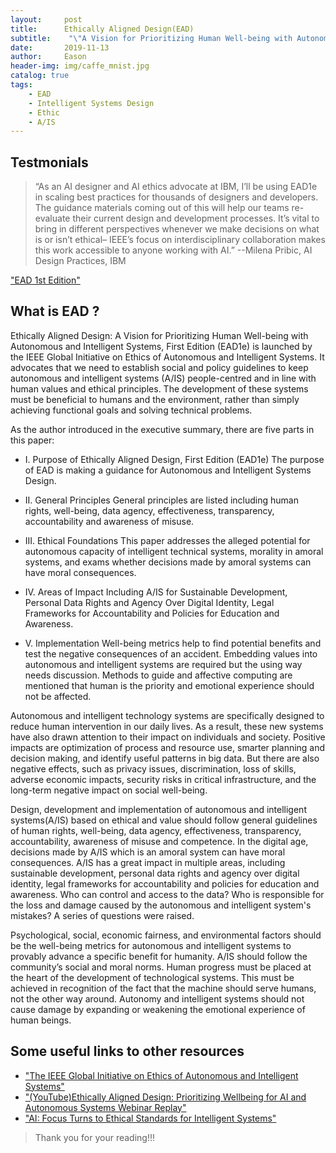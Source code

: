 ```yaml
---
layout:     post
title:      Ethically Aligned Design(EAD)
subtitle:    "\"A Vision for Prioritizing Human Well-being with Autonomous and Intelligent Systems\""
date:       2019-11-13
author:     Eason
header-img: img/caffe_mnist.jpg
catalog: true
tags:
    - EAD
    - Intelligent Systems Design
    - Ethic
    - A/IS
---
```


## Testmonials

> “As an AI designer and AI ethics advocate at IBM, I’ll be using EAD1e in scaling best practices for thousands of designers and developers. The guidance materials coming out of this will help our teams re-evaluate their current design and development processes. It’s vital to bring in different perspectives whenever we make decisions on what is or isn’t ethical– IEEE’s focus on interdisciplinary collaboration makes this work accessible to anyone working with AI.”       --Milena Pribic, AI Design Practices, IBM

["EAD 1st Edition"](https://ethicsinaction.ieee.org/#read)

## What is EAD ?

Ethically Aligned Design: A Vision for Prioritizing Human Well-being with Autonomous and Intelligent Systems, First Edition (EAD1e) is launched by the IEEE Global Initiative on Ethics of Autonomous and Intelligent Systems. It advocates that we need to establish social and policy guidelines to keep autonomous and intelligent systems (A/IS) people-centred and in line with human values and ethical principles. The development of these systems must be beneficial to humans and the environment, rather than simply achieving functional goals and solving technical problems.

As the author introduced in the executive summary, there are five parts in this paper:

* I. Purpose of Ethically Aligned Design, First Edition (EAD1e) 
The purpose of EAD is making a guidance for Autonomous and Intelligent Systems Design. 

* II. General Principles
General principles are listed including human rights, well-being, data agency, effectiveness, transparency, accountability and awareness of misuse.

* III. Ethical Foundations
This paper addresses the alleged potential for autonomous capacity of intelligent technical systems, morality in amoral systems, and exams whether decisions made by amoral systems can have moral consequences.

* IV. Areas of Impact
Including A/IS for Sustainable Development, Personal Data Rights and Agency Over Digital Identity, Legal Frameworks for Accountability and Policies for Education and Awareness.

* V. Implementation
Well-being metrics help to find potential benefits and test the negative consequences of an accident. Embedding values into autonomous and intelligent systems are required but the using way needs discussion. Methods to guide and affective computing are mentioned that human is the priority and emotional experience should not be affected.


Autonomous and intelligent technology systems are specifically designed to reduce human intervention in our daily lives. As a result, these new systems have also drawn attention to their impact on individuals and society. Positive impacts are optimization of process and resource use, smarter planning and decision making, and identify useful patterns in big data. But there are also negative effects, such as privacy issues, discrimination, loss of skills, adverse economic impacts, security risks in critical infrastructure, and the long-term negative impact on social well-being.

Design, development and implementation of autonomous and intelligent systems(A/IS) based on ethical and value should follow general guidelines of human rights, well-being, data agency, effectiveness,  transparency, accountability, awareness of misuse and competence. In the digital age, decisions made by A/IS which is an amoral system can have moral consequences. A/IS has a great impact in multiple areas, including sustainable development, personal data rights and agency over digital identity, legal frameworks for accountability and policies for education and awareness. Who can control and access to the data? Who is responsible for the loss and damage caused by the autonomous and intelligent system's mistakes? A series of questions were raised.

Psychological, social, economic fairness, and environmental factors should be the well-being metrics for autonomous and intelligent systems to provably advance a specific benefit for humanity.  A/IS should follow the community’s social and moral norms. Human progress must be placed at the heart of the development of technological systems. This must be achieved in recognition of the fact that the machine should serve humans, not the other way around. Autonomy and intelligent systems should not cause damage by expanding or weakening the emotional experience of human beings.

## Some useful links to other resources
* ["The IEEE Global Initiative on Ethics of Autonomous and Intelligent Systems"](https://standards.ieee.org/industry-connections/ec/autonomous-systems.html)
* ["(YouTube)Ethically Aligned Design: Prioritizing Wellbeing for AI and Autonomous Systems Webinar Replay"](https://www.youtube.com/watch?v=elcDG5lB5XQ)
* ["AI: Focus Turns to Ethical Standards for Intelligent Systems"](https://www.informationweek.com/strategic-cio/executive-insights-and-innovation/ai-focus-turns-to-ethical-standards-for-intelligent-systems/a/d-id/1334515)

> Thank you for your reading!!!
